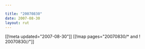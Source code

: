 ```yaml
---

title: "20070830"
date: 2007-08-30
layout: rut
---
```


[[!meta updated="2007-08-30"]]
[[!map pages="20070830/* and ! 20070830/*/*"]]
